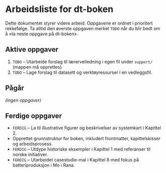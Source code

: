 # Arbeidsliste for dt-boken

Dette dokumentet styrer videre arbeid. Oppgavene er ordnet i prioritert rekkefølge. Ta alltid den øverste oppgaven merket `TODO` når du blir bedt om å «ta neste oppgave på dt-boken».

## Aktive oppgaver

1. `TODO` – Utarbeide forslag til lærerveiledning i egen fil under `support/` (mappen må opprettes).
2. `TODO` – Lage forslag til datasett og verktøyressurser i en vedleggsfil.

## Pågår

*(ingen oppgaver)*

## Ferdige oppgaver

- `FERDIG` – La til illustrative figurer og beskrivelser av systemkart i Kapittel 2.
- Opprettet grunnstruktur for boken, inkludert frontmatter, kapittelskisser og arbeidsprosess.
- `FERDIG` – Utdype historiske eksempler i Kapittel 1 med referanser til norske initiativer.
- `FERDIG` – Utarbeidet casestudie-mal i Kapittel 8 med fokus på batteriproduksjon i Mo i Rana.
